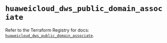 # `huaweicloud_dws_public_domain_associate`

Refer to the Terraform Registry for docs: [`huaweicloud_dws_public_domain_associate`](https://registry.terraform.io/providers/huaweicloud/huaweicloud/1.71.1/docs/resources/dws_public_domain_associate).
